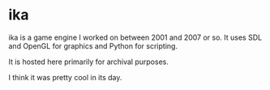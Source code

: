 # ika

ika is a game engine I worked on between 2001 and 2007 or so.  It uses SDL and OpenGL for graphics and Python for
scripting.

It is hosted here primarily for archival purposes.

I think it was pretty cool in its day.
